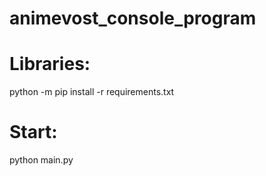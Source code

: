 # animevost_console_program
# Libraries:

python -m pip install -r requirements.txt

# Start:

  python main.py
